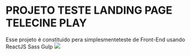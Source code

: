 # PROJETO TESTE LANDING PAGE TELECINE PLAY
Esse projeto é constituido pera simplesmenteteste de Front-End usando ReactJS Sass Gulp 
![](https://i.ibb.co/4KtP9wb/Sem-t-tulo.png)
